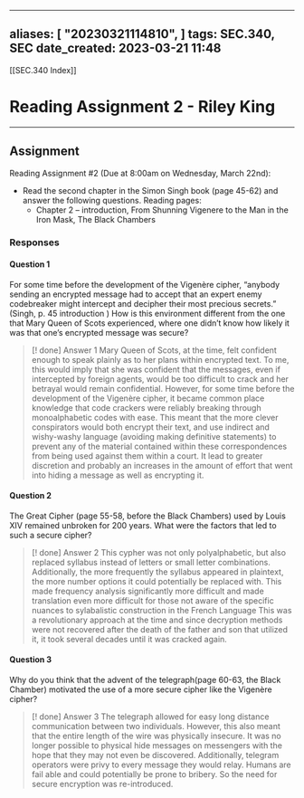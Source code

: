 
---
aliases: [ "20230321114810",  ]
tags: SEC.340, SEC
date_created: 2023-03-21 11:48
---
[[SEC.340 Index]]
# Reading Assignment 2 - Riley King
---
## Assignment
Reading Assignment #2 (Due at 8:00am on Wednesday, March 22nd): 
- Read the second chapter in the Simon Singh book (page 45-62) and answer the following questions. Reading pages: 
	- Chapter 2 – introduction, From Shunning Vigenere to the Man in the Iron Mask, The Black Chambers

### Responses
#### Question 1
For some time before the development of the Vigenère cipher, “anybody sending an encrypted message had to accept that an expert enemy codebreaker might intercept and decipher their most precious secrets.” (Singh, p. 45 introduction ) How is this environment different from the one that Mary Queen of Scots experienced, where one didn’t know how likely it was that one’s encrypted message was secure?

>[! done] Answer 1
>Mary Queen of Scots, at the time, felt confident enough to speak plainly as to her plans within encrypted text. To me, this would imply that she was confident that the messages, even if intercepted by foreign agents, would be too difficult to crack and her betrayal would remain confidential. However, for some time before the development of the Vigenère cipher, it became common place knowledge that code crackers were reliably breaking through monoalphabetic codes with ease. This meant that the more clever conspirators would both encrypt their text, and use indirect and wishy-washy language (avoiding making definitive statements) to prevent any of the material contained within these correspondences from being used against them within a court. It lead to greater discretion and probably an increases in the amount of effort that went into hiding a message as well as encrypting it. 

#### Question 2
The Great Cipher (page 55-58, before the Black Chambers) used by Louis XIV remained unbroken for 200 years. What were the factors that led to such a secure cipher?

>[! done] Answer 2
>This cypher was not only polyalphabetic, but also replaced syllabus instead of letters or small letter combinations. Additionally, the more frequently the syllabus appeared in plaintext, the more number options it could potentially be replaced with. This made frequency analysis significantly more difficult and made translation even more difficult for those not aware of the specific nuances to sylabalistic construction in the French Language This was a revolutionary approach at the time and since decryption methods were not recovered after the death of the father and son that utilized it, it took several decades until it was cracked again.

#### Question 3
Why do you think that the advent of the telegraph(page 60-63, the Black Chamber) motivated the use of a more secure cipher like the Vigenère cipher?

>[! done] Answer 3
>The telegraph allowed for easy long distance communication between two individuals. However, this also meant that the entire length of the wire was physically insecure. It was no longer possible to physical hide messages on messengers with the hope that they may not even be discovered. Additionally, telegram operators were privy to every message they would relay. Humans are fail able and could potentially be prone to bribery. So the need for secure encryption was re-introduced.

